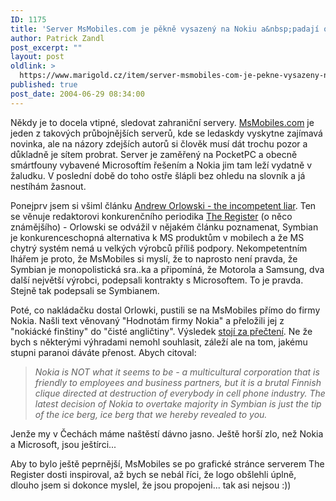 ```yaml
---
ID: 1175
title: 'Server MsMobiles.com je pěkně vysazený na Nokiu a&nbsp;padají ostrá slova'
author: Patrick Zandl
post_excerpt: ""
layout: post
oldlink: >
  https://www.marigold.cz/item/server-msmobiles-com-je-pekne-vysazeny-na-nokiu-a-padaji-ostra-slova
published: true
post_date: 2004-06-29 08:34:00
---
```

<p>
Někdy je to docela vtipné, sledovat zahraniční servery. <a href="http://www.msmobiles.com/">MsMobiles.com</a> je jeden z takových průbojnějších serverů, kde se ledaskdy vyskytne zajímavá novinka, ale na názory zdejších autorů si člověk musí dát trochu pozor a důkladně je sítem probrat. Server je zaměřený na PocketPC a obecně smártfouny vybavené Microsoftím řešením a Nokia jim tam leží vydatně v žaludku. V poslední době do toho ostře šlápli bez ohledu na slovník a já nestíhám žasnout. </p>
<p>
Ponejprv jsem si všiml článku <a href="http://msmobiles.com/news.php/2717.html">Andrew Orlowski - the incompetent liar</a>. Ten se věnuje redaktorovi konkurenčního periodika <a href="http://www.theregister.co.uk/">The Register</a> (o něco známějšího) - Orlowski se odvážil v nějakém článku poznamenat, Symbian je konkurenceschopná alternativa k MS produktům v mobilech a že MS chytrý systém nemá u velkých výrobců příliš podpory. Nekompetentním lhářem je proto, že MsMobiles si myslí, že to naprosto není pravda, že Symbian je monopolistická sra..ka a připomíná, že Motorola a Samsung, dva další největší výrobci, podepsali kontrakty s Microsoftem. To je pravda. Stejně tak podepsali se Symbianem. </p>
<p>
Poté, co nakládačku dostal Orlowki, pustili se na MsMobiles přímo do firmy Nokia. Našli text věnovaný &quot;Hodnotám firmy Nokia&quot; a přeložili jej z &quot;nokiácké finštiny&quot; do &quot;čisté angličtiny&quot;. Výsledek <a href="http://www.msmobiles.com/catalog/i.php/524.html">stojí za přečtení</a>. Ne že bych s některými výhradami nemohl souhlasit, záleží ale na tom, jakému stupni paranoi dáváte přenost. Abych citoval:</p>

<blockquote dir="ltr" style="MARGIN-RIGHT: 0px"><p>
<em>Nokia is NOT what it seems to be - a multicultural corporation that is friendly to employees and business partners, but it is a brutal Finnish clique directed at destruction of everybody in cell phone industry. The latest decision of Nokia to overtake majority in Symbian is just the tip of the ice berg, ice berg that we hereby revealed to you.</em> </p>
</blockquote>
<p>
Jenže my v Čechách máme naštěstí dávno jasno. Ještě horší zlo, než Nokia a Microsoft, jsou ještírci...</p>
<p>
Aby to bylo ještě peprnější, MsMobiles se po grafické stránce serverem The Register dosti inspiroval, až bych se nebál říci, že logo obšlehli úplně, dlouho jsem si dokonce myslel, že jsou propojeni... tak asi nejsou :))</p>

